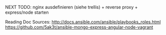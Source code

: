NEXT TODO:
nginx ausdefinieren (siehe trellis) + reverse proxy + express/node starten

Reading Doc Sources:
http://docs.ansible.com/ansible/playbooks_roles.html
https://github.com/5ak3t/ansible-mongo-express-angular-node-vagrant
